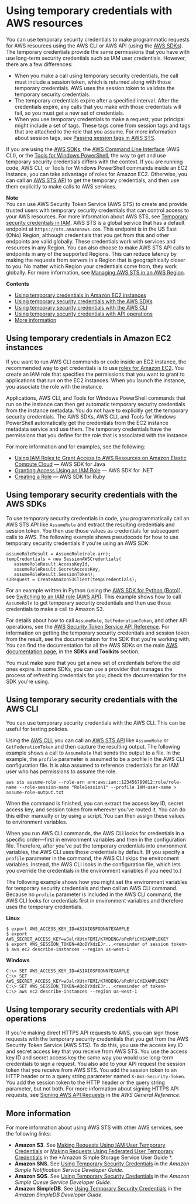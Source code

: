 # Using temporary credentials with AWS resources<a name="id_credentials_temp_use-resources"></a>

You can use temporary security credentials to make programmatic requests for AWS resources using the AWS CLI or AWS API \(using the [AWS SDKs](https://aws.amazon.com/tools/)\)\. The temporary credentials provide the same permissions that you have with use long\-term security credentials such as IAM user credentials\. However, there are a few differences:
+ When you make a call using temporary security credentials, the call must include a session token, which is returned along with those temporary credentials\. AWS uses the session token to validate the temporary security credentials\. 
+ The temporary credentials expire after a specified interval\. After the credentials expire, any calls that you make with those credentials will fail, so you must get a new set of credentials\. 
+ When you use temporary credentials to make a request, your principal might include a set of tags\. These tags come from session tags and tags that are attached to the role that you assume\. For more information about session tags, see [Passing session tags in AWS STS](id_session-tags.md)\.

If you are using the [AWS SDKs](https://aws.amazon.com/tools), the [AWS Command Line Interface](https://docs.aws.amazon.com/cli/latest/userguide/) \(AWS CLI\), or the [Tools for Windows PowerShell](https://aws.amazon.com/powershell), the way to get and use temporary security credentials differs with the context\. If you are running code, AWS CLI, or Tools for Windows PowerShell commands inside an EC2 instance, you can take advantage of roles for Amazon EC2\. Otherwise, you can call an [AWS STS API](https://docs.aws.amazon.com/STS/latest/APIReference/) to get the temporary credentials, and then use them explicitly to make calls to AWS services\.

**Note**  
You can use AWS Security Token Service \(AWS STS\) to create and provide trusted users with temporary security credentials that can control access to your AWS resources\. For more information about AWS STS, see [Temporary security credentials in IAM](id_credentials_temp.md)\. AWS STS is a global service that has a default endpoint at `https://sts.amazonaws.com`\. This endpoint is in the US East \(Ohio\) Region, although credentials that you get from this and other endpoints are valid globally\. These credentials work with services and resources in any Region\. You can also choose to make AWS STS API calls to endpoints in any of the supported Regions\. This can reduce latency by making the requests from servers in a Region that is geographically closer to you\. No matter which Region your credentials come from, they work globally\. For more information, see [Managing AWS STS in an AWS Region](id_credentials_temp_enable-regions.md)\.

**Contents**
+ [Using temporary credentials in Amazon EC2 instances](#using-temp-creds-sdk-ec2-instances)
+ [Using temporary security credentials with the AWS SDKs](#using-temp-creds-sdk)
+ [Using temporary security credentials with the AWS CLI](#using-temp-creds-sdk-cli)
+ [Using temporary security credentials with API operations](#RequestWithSTS)
+ [More information](#using-temp-creds-more-info)

## Using temporary credentials in Amazon EC2 instances<a name="using-temp-creds-sdk-ec2-instances"></a>

If you want to run AWS CLI commands or code inside an EC2 instance, the recommended way to get credentials is to use [roles for Amazon EC2](https://docs.aws.amazon.com/AWSEC2/latest/UserGuide/iam-roles-for-amazon-ec2.html)\. You create an IAM role that specifies the permissions that you want to grant to applications that run on the EC2 instances\. When you launch the instance, you associate the role with the instance\.

Applications, AWS CLI, and Tools for Windows PowerShell commands that run on the instance can then get automatic temporary security credentials from the instance metadata\. You do not have to explicitly get the temporary security credentials\. The AWS SDKs, AWS CLI, and Tools for Windows PowerShell automatically get the credentials from the EC2 instance metadata service and use them\. The temporary credentials have the permissions that you define for the role that is associated with the instance\.

For more information and for examples, see the following:
+  [Using IAM Roles to Grant Access to AWS Resources on Amazon Elastic Compute Cloud](https://docs.aws.amazon.com/sdk-for-java/latest/developer-guide/java-dg-roles.html) — AWS SDK for Java
+  [Granting Access Using an IAM Role](https://docs.aws.amazon.com/sdk-for-net/latest/developer-guide/net-dg-hosm.html) — AWS SDK for \.NET 
+  [Creating a Role](https://docs.aws.amazon.com/sdk-for-ruby/latest/developer-guide/iam-example-create-role.html) — AWS SDK for Ruby

## Using temporary security credentials with the AWS SDKs<a name="using-temp-creds-sdk"></a>

To use temporary security credentials in code, you programmatically call an AWS STS API like `AssumeRole` and extract the resulting credentials and session token\. You then use those values as credentials for subsequent calls to AWS\. The following example shows pseudocode for how to use temporary security credentials if you're using an AWS SDK:

```
assumeRoleResult = AssumeRole(role-arn);
tempCredentials = new SessionAWSCredentials(
   assumeRoleResult.AccessKeyId, 
   assumeRoleResult.SecretAccessKey, 
   assumeRoleResult.SessionToken);
s3Request = CreateAmazonS3Client(tempCredentials);
```

For an example written in Python \(using the [AWS SDK for Python \(Boto\)](https://aws.amazon.com/sdk-for-python/)\), see [Switching to an IAM role \(AWS API\)](id_roles_use_switch-role-api.md)\. This example shows how to call `AssumeRole` to get temporary security credentials and then use those credentials to make a call to Amazon S3\.

For details about how to call `AssumeRole`, `GetFederationToken`, and other API operations, see the [AWS Security Token Service API Reference](https://docs.aws.amazon.com/STS/latest/APIReference/)\. For information on getting the temporary security credentials and session token from the result, see the documentation for the SDK that you're working with\. You can find the documentation for all the AWS SDKs on the main [AWS documentation page](http://aws.amazon.com/documentation), in the **SDKs and Toolkits** section\.

You must make sure that you get a new set of credentials before the old ones expire\. In some SDKs, you can use a provider that manages the process of refreshing credentials for you; check the documentation for the SDK you're using\. 

## Using temporary security credentials with the AWS CLI<a name="using-temp-creds-sdk-cli"></a>

You can use temporary security credentials with the AWS CLI\. This can be useful for testing policies\. 

Using the [AWS CLI](https://docs.aws.amazon.com/cli/latest/reference/), you can call an [AWS STS API](https://docs.aws.amazon.com/STS/latest/APIReference/) like `AssumeRole` or `GetFederationToken` and then capture the resulting output\. The following example shows a call to `AssumeRole` that sends the output to a file\. In the example, the `profile` parameter is assumed to be a profile in the AWS CLI configuration file\. It is also assumed to reference credentials for an IAM user who has permissions to assume the role\.

```
aws sts assume-role --role-arn arn:aws:iam::123456789012:role/role-name --role-session-name "RoleSession1" --profile IAM-user-name > assume-role-output.txt
```

When the command is finished, you can extract the access key ID, secret access key, and session token from wherever you've routed it\. You can do this either manually or by using a script\. You can then assign these values to environment variables\. 

When you run AWS CLI commands, the AWS CLI looks for credentials in a specific order—first in environment variables and then in the configuration file\. Therefore, after you've put the temporary credentials into environment variables, the AWS CLI uses those credentials by default\. \(If you specify a `profile` parameter in the command, the AWS CLI skips the environment variables\. Instead, the AWS CLI looks in the configuration file, which lets you override the credentials in the environment variables if you need to\.\) 

The following example shows how you might set the environment variables for temporary security credentials and then call an AWS CLI command\. Because no `profile` parameter is included in the AWS CLI command, the AWS CLI looks for credentials first in environment variables and therefore uses the temporary credentials\. 

**Linux**

```
$ export AWS_ACCESS_KEY_ID=ASIAIOSFODNN7EXAMPLE
$ export AWS_SECRET_ACCESS_KEY=wJalrXUtnFEMI/K7MDENG/bPxRfiCYEXAMPLEKEY
$ export AWS_SESSION_TOKEN=AQoDYXdzEJr...<remainder of session token>
$ aws ec2 describe-instances --region us-west-1
```

**Windows**

```
C:\> SET AWS_ACCESS_KEY_ID=ASIAIOSFODNN7EXAMPLE
C:\> SET AWS_SECRET_ACCESS_KEY=wJalrXUtnFEMI/K7MDENG/bPxRfiCYEXAMPLEKEY
C:\> SET AWS_SESSION_TOKEN=AQoDYXdzEJr...<remainder of token> 
C:\> aws ec2 describe-instances --region us-west-1
```

## Using temporary security credentials with API operations<a name="RequestWithSTS"></a>

If you're making direct HTTPS API requests to AWS, you can sign those requests with the temporary security credentials that you get from the AWS Security Token Service \(AWS STS\)\. To do this, you use the access key ID and secret access key that you receive from AWS STS\. You use the access key ID and secret access key the same way you would use long\-term credentials to sign a request\. You also add to your API request the session token that you receive from AWS STS\. You add the session token to an HTTP header or to a query string parameter named `X-Amz-Security-Token`\. You add the session token to the HTTP header *or* the query string parameter, but not both\. For more information about signing HTTPS API requests, see [Signing AWS API Requests](https://docs.aws.amazon.com/general/latest/gr/signing_aws_api_requests.html) in the *AWS General Reference*\.

## More information<a name="using-temp-creds-more-info"></a>

For more information about using AWS STS with other AWS services, see the following links:
+ **Amazon S3**\. See [Making Requests Using IAM User Temporary Credentials](https://docs.aws.amazon.com/AmazonS3/latest/dev/AuthUsingTempSessionToken.html) or [Making Requests Using Federated User Temporary Credentials](https://docs.aws.amazon.com/AmazonS3/latest/dev/AuthUsingTempFederationToken.html) in the *Amazon Simple Storage Service User Guide *\.
+ **Amazon SNS**\. See [Using Temporary Security Credentials](https://docs.aws.amazon.com/sns/latest/dg/UsingIAMwithSNS.html#UsingTemporarySecurityCredentials_SNS) in the *Amazon Simple Notification Service Developer Guide*\.
+ **Amazon SQS**\. See [Using Temporary Security Credentials](https://docs.aws.amazon.com/AWSSimpleQueueService/latest/SQSDeveloperGuide/UsingIAM.html#UsingTemporarySecurityCredentials_SQS) in the *Amazon Simple Queue Service Developer Guide*\.
+ **Amazon SimpleDB**\. See [Using Temporary Security Credentials](https://docs.aws.amazon.com/AmazonSimpleDB/latest/DeveloperGuide/index.html?UsingTemporarySecurityCredentials_SDB.html) in the *Amazon SimpleDB Developer Guide*\.